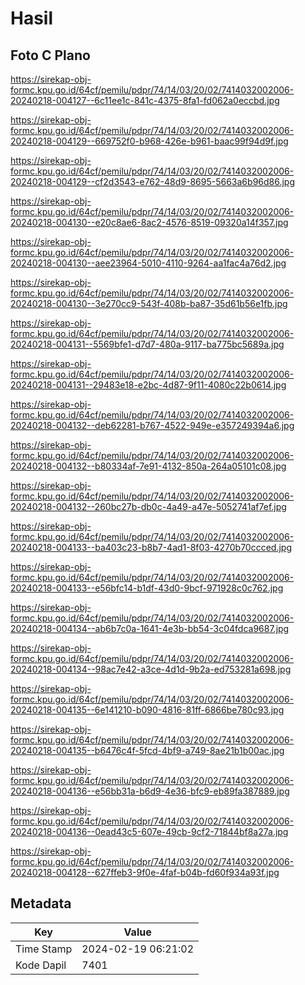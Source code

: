 # Hasil

## Foto C Plano

https://sirekap-obj-formc.kpu.go.id/64cf/pemilu/pdpr/74/14/03/20/02/7414032002006-20240218-004127--6c11ee1c-841c-4375-8fa1-fd062a0eccbd.jpg

https://sirekap-obj-formc.kpu.go.id/64cf/pemilu/pdpr/74/14/03/20/02/7414032002006-20240218-004129--669752f0-b968-426e-b961-baac99f94d9f.jpg

https://sirekap-obj-formc.kpu.go.id/64cf/pemilu/pdpr/74/14/03/20/02/7414032002006-20240218-004129--cf2d3543-e762-48d9-8695-5663a6b96d86.jpg

https://sirekap-obj-formc.kpu.go.id/64cf/pemilu/pdpr/74/14/03/20/02/7414032002006-20240218-004130--e20c8ae6-8ac2-4576-8519-09320a14f357.jpg

https://sirekap-obj-formc.kpu.go.id/64cf/pemilu/pdpr/74/14/03/20/02/7414032002006-20240218-004130--aee23964-5010-4110-9264-aa1fac4a76d2.jpg

https://sirekap-obj-formc.kpu.go.id/64cf/pemilu/pdpr/74/14/03/20/02/7414032002006-20240218-004130--3e270cc9-543f-408b-ba87-35d61b56e1fb.jpg

https://sirekap-obj-formc.kpu.go.id/64cf/pemilu/pdpr/74/14/03/20/02/7414032002006-20240218-004131--5569bfe1-d7d7-480a-9117-ba775bc5689a.jpg

https://sirekap-obj-formc.kpu.go.id/64cf/pemilu/pdpr/74/14/03/20/02/7414032002006-20240218-004131--29483e18-e2bc-4d87-9f11-4080c22b0614.jpg

https://sirekap-obj-formc.kpu.go.id/64cf/pemilu/pdpr/74/14/03/20/02/7414032002006-20240218-004132--deb62281-b767-4522-949e-e357249394a6.jpg

https://sirekap-obj-formc.kpu.go.id/64cf/pemilu/pdpr/74/14/03/20/02/7414032002006-20240218-004132--b80334af-7e91-4132-850a-264a05101c08.jpg

https://sirekap-obj-formc.kpu.go.id/64cf/pemilu/pdpr/74/14/03/20/02/7414032002006-20240218-004132--260bc27b-db0c-4a49-a47e-5052741af7ef.jpg

https://sirekap-obj-formc.kpu.go.id/64cf/pemilu/pdpr/74/14/03/20/02/7414032002006-20240218-004133--ba403c23-b8b7-4ad1-8f03-4270b70ccced.jpg

https://sirekap-obj-formc.kpu.go.id/64cf/pemilu/pdpr/74/14/03/20/02/7414032002006-20240218-004133--e56bfc14-b1df-43d0-9bcf-971928c0c762.jpg

https://sirekap-obj-formc.kpu.go.id/64cf/pemilu/pdpr/74/14/03/20/02/7414032002006-20240218-004134--ab6b7c0a-1641-4e3b-bb54-3c04fdca9687.jpg

https://sirekap-obj-formc.kpu.go.id/64cf/pemilu/pdpr/74/14/03/20/02/7414032002006-20240218-004134--98ac7e42-a3ce-4d1d-9b2a-ed753281a698.jpg

https://sirekap-obj-formc.kpu.go.id/64cf/pemilu/pdpr/74/14/03/20/02/7414032002006-20240218-004135--6e141210-b090-4816-81ff-6866be780c93.jpg

https://sirekap-obj-formc.kpu.go.id/64cf/pemilu/pdpr/74/14/03/20/02/7414032002006-20240218-004135--b6476c4f-5fcd-4bf9-a749-8ae21b1b00ac.jpg

https://sirekap-obj-formc.kpu.go.id/64cf/pemilu/pdpr/74/14/03/20/02/7414032002006-20240218-004136--e56bb31a-b6d9-4e36-bfc9-eb89fa387889.jpg

https://sirekap-obj-formc.kpu.go.id/64cf/pemilu/pdpr/74/14/03/20/02/7414032002006-20240218-004136--0ead43c5-607e-49cb-9cf2-71844bf8a27a.jpg

https://sirekap-obj-formc.kpu.go.id/64cf/pemilu/pdpr/74/14/03/20/02/7414032002006-20240218-004128--627ffeb3-9f0e-4faf-b04b-fd60f934a93f.jpg


## Metadata

| Key        | Value               |
| ---------- | ------------------- |
| Time Stamp | 2024-02-19 06:21:02 |
| Kode Dapil | 7401                |



